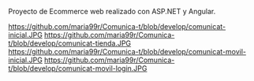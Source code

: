 Proyecto de Ecommerce web realizado con ASP.NET y Angular.

https://github.com/maria99r/Comunica-t/blob/develop/comunicat-inicial.JPG
https://github.com/maria99r/Comunica-t/blob/develop/comunicat-tienda.JPG
https://github.com/maria99r/Comunica-t/blob/develop/comunicat-movil-inicial.JPG
https://github.com/maria99r/Comunica-t/blob/develop/comunicat-movil-login.JPG
